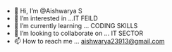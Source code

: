 - 👋 Hi, I’m @Aishwarya S
- 👀 I’m interested in ...IT FEILD 
- 🌱 I’m currently learning ... CODING SKILLS 
- 💞️ I’m looking to collaborate on ... IT SECTOR 
- 📫 How to reach me ... aishwarya23913@gmail.com

<!---
AishwaryaSiddaraju01/AishwaryaSiddaraju01 is a ✨ special ✨ repository because its `README.md` (this file) appears on your GitHub profile.
You can click the Preview link to take a look at your changes.
--->
